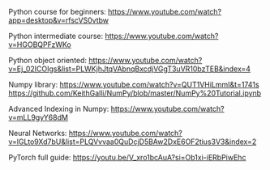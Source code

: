 Python course for beginners:
https://www.youtube.com/watch?app=desktop&v=rfscVS0vtbw

Python intermediate course:
https://www.youtube.com/watch?v=HGOBQPFzWKo

Python object oriented:
https://www.youtube.com/watch?v=Ej_02ICOIgs&list=PLWKjhJtqVAbnqBxcdjVGgT3uVR10bzTEB&index=4

Numpy library:
https://www.youtube.com/watch?v=QUT1VHiLmmI&t=1741s
https://github.com/KeithGalli/NumPy/blob/master/NumPy%20Tutorial.ipynb

Advanced Indexing in Numpy:
https://www.youtube.com/watch?v=mLL9gyY68dM

Neural Networks:
https://www.youtube.com/watch?v=lGLto9Xd7bU&list=PLQVvvaa0QuDcjD5BAw2DxE6OF2tius3V3&index=2

PyTorch full guide:
https://youtu.be/V_xro1bcAuA?si=Ob1xi-iERbPiwEhc